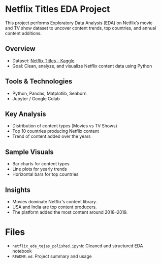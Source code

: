 # Netflix Titles EDA Project

This project performs Exploratory Data Analysis (EDA) on Netflix’s movie and TV show dataset to uncover content trends, top countries, and annual content additions.

## Overview
- Dataset: [Netflix Titles - Kaggle](https://www.kaggle.com/datasets/shivamb/netflix-shows)
- Goal: Clean, analyze, and visualize Netflix content data using Python

##  Tools & Technologies
- Python, Pandas, Matplotlib, Seaborn
- Jupyter / Google Colab

## Key Analysis
- Distribution of content types (Movies vs TV Shows)
- Top 10 countries producing Netflix content
- Trend of content added over the years

##  Sample Visuals
- Bar charts for content types
- Line plots for yearly trends
- Horizontal bars for top countries

## Insights
- Movies dominate Netflix's content library.
- USA and India are top content producers.
- The platform added the most content around 2018–2019.

# Files
- `netflix_eda_tejas_polished.ipynb`: Cleaned and structured EDA notebook
- `README.md`: Project summary and usage


